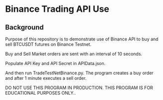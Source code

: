 # Binance Trading API Use

## Background

Purpose of this repository is to demonstrate use of Binance API to buy and sell BTCUSDT futures on Binance Testnet.

Buy and Sell Market orders are sent with an interval of 10 seconds.

Populate API Key and API Secret in APIData.json.

And then run TradeTestNetBinance.py. The program creates a buy order and after 1 minute executes a sell order.

DO NOT USE THIS PROGRAM IN PRODUCTION. THIS PROGRAM IS FOR EDUCATIONAL PURPOSES ONLY..
